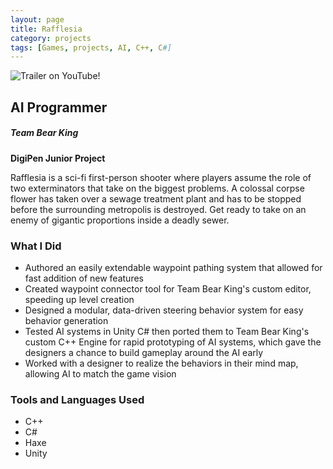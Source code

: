```yaml
---
layout: page
title: Rafflesia
category: projects
tags: [Games, projects, AI, C++, C#]
---
```


![Trailer on YouTube!]({{site.baseurl}}/img/Retrospect.png)


## AI Programmer  

##### Team Bear King  
**DigiPen Junior Project**

Rafflesia is a sci-fi first-person shooter where players assume the role of two exterminators that take on the biggest problems. A colossal corpse flower has taken over a sewage treatment plant and has to be stopped before the surrounding metropolis is destroyed. Get ready to take on an enemy of gigantic proportions inside a deadly sewer.

### What I Did

* Authored an easily extendable waypoint pathing system that allowed for fast addition of new features
* Created waypoint connector tool for Team Bear King's custom editor, speeding up level creation
* Designed  a modular, data-driven steering behavior system for easy behavior generation
* Tested AI systems in Unity C# then ported them to Team Bear King's custom C++ Engine for rapid prototyping of AI systems, which gave the designers a chance to build gameplay around the AI early
* Worked with a designer to realize the behaviors in their mind map, allowing AI to match the game vision

### Tools and Languages Used

* C++
* C#
* Haxe
* Unity
